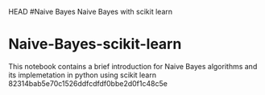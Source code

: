  HEAD
#Naive Bayes
Naive Bayes with scikit learn

# Naive-Bayes-scikit-learn
This notebook contains a brief introduction for Naive Bayes algorithms and its implemetation in python using scikit learn
 82314bab5e70c1526ddfcdfdf0bbe2d0f1c48c5e
